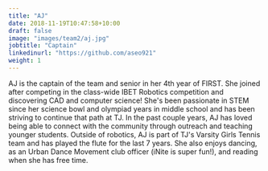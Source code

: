 ```yaml
---
title: "AJ"
date: 2018-11-19T10:47:58+10:00
draft: false
image: "images/team2/aj.jpg"
jobtitle: "Captain"
linkedinurl: "https://github.com/aseo921"
weight: 1
---
```


AJ is the captain of the team and senior in her 4th year of FIRST. She joined after competing in the class-wide IBET Robotics competition and discovering CAD and computer science! She's been passionate in STEM since her science bowl and olympiad years in middle school and has been striving to continue that path at TJ. In the past couple years, AJ has loved being able to connect with the community through outreach and teaching younger students. Outside of robotics, AJ is part of TJ's Varsity Girls Tennis team and has played the flute for the last 7 years. She also enjoys dancing, as an Urban Dance Movement club officer (iNite is super fun!), and reading when she has free time.
